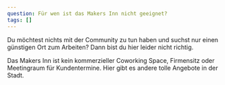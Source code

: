 ```yaml
---
question: Für wen ist das Makers Inn nicht geeignet?
tags: []
---
```


Du möchtest nichts mit der Community zu tun haben und suchst nur einen günstigen Ort zum Arbeiten? Dann bist du hier leider nicht richtig.

Das Makers Inn ist kein kommerzieller Coworking Space, Firmensitz oder Meetingraum für Kundentermine. Hier gibt es andere tolle Angebote in der Stadt.
